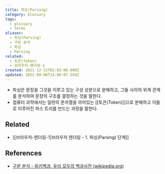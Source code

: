 ```yaml
---
title: 파싱(Parsing)
category: Glossary
tags:
  - glossary
  - terms
aliases:
  - 파싱(Parsing)
  - 구문 분석
  - 파싱
  - Parsing
related:
  - 토큰(Token)
  - 브라우저-렌더링-1
created: 2021-12-31T02:03:00.000Z
updated: 2022-09-06T14:00:07.594Z
---
```


<Metadata />

- 파싱은 문장을 그것을 이루고 있는 구성 성분으로 분해하고, 그들 사이의 위계 관계를 분석하여 문장의 구조를 결정하는 것을 말한다.
- 컴퓨터 과학에서는 일련의 문자열을 의미있는 [[토큰(Token)]]으로 분해하고 이들로 이루어진 파스 트리를 만드는 과정을 말한다.

## Related

- [[브라우저-렌더링-1|브라우저 렌더링 - 1. 파싱(Parsing) 단계]]

## References

- [구문 분석 - 위키백과, 우리 모두의 백과사전 (wikipedia.org)](https://ko.wikipedia.org/wiki/%EA%B5%AC%EB%AC%B8_%EB%B6%84%EC%84%9D)
